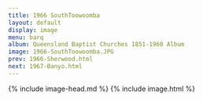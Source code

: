 ```yaml
---
title: 1966 SouthToowoomba
layout: default
display: image
menu: barq
album: Queensland Baptist Churches 1851-1960 Album
image: 1966-SouthToowoomba.JPG
prev: 1966-Sherwood.html
next: 1967-Banyo.html
---
```

{% include image-head.md %}
{% include image.html %}